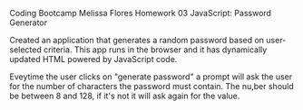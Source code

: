 Coding Bootcamp
Melissa Flores
Homework 03 JavaScript: Password Generator

Created an application that generates a random password based on user-selected criteria. This app runs in the browser and it has dynamically updated HTML powered by JavaScript code. 

Eveytime the user clicks on "generate password" a prompt will ask the user for the number of characters the password must contain. The nu,ber should be between 8 and 128, if it's not it will ask again for the value.

